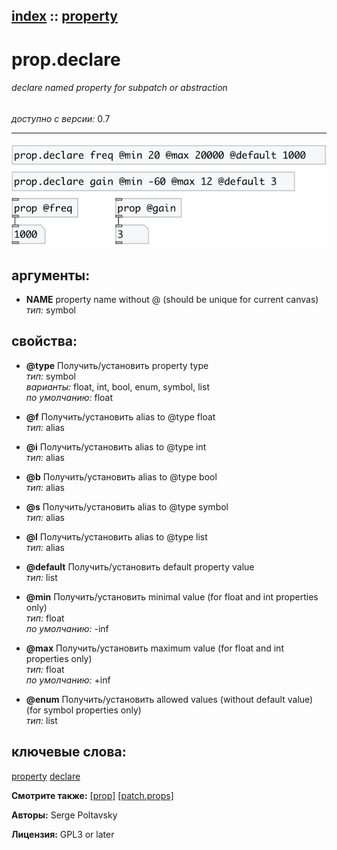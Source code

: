[index](index.html) :: [property](category_property.html)
---

# prop.declare

###### declare named property for subpatch or abstraction

*доступно с версии:* 0.7

---




[![example](../examples/img/prop.declare.jpg)](../examples/pd/prop.declare.pd)



## аргументы:

* **NAME**
property name without @ (should be unique for current canvas)<br>
_тип:_ symbol<br>





## свойства:

* **@type** 
Получить/установить property type<br>
_тип:_ symbol<br>
_варианты:_ float, int, bool, enum, symbol, list<br>
_по умолчанию:_ float<br>

* **@f** 
Получить/установить alias to @type float<br>
_тип:_ alias<br>

* **@i** 
Получить/установить alias to @type int<br>
_тип:_ alias<br>

* **@b** 
Получить/установить alias to @type bool<br>
_тип:_ alias<br>

* **@s** 
Получить/установить alias to @type symbol<br>
_тип:_ alias<br>

* **@l** 
Получить/установить alias to @type list<br>
_тип:_ alias<br>

* **@default** 
Получить/установить default property value<br>
_тип:_ list<br>

* **@min** 
Получить/установить minimal value (for float and int properties only)<br>
_тип:_ float<br>
_по умолчанию:_ -inf<br>

* **@max** 
Получить/установить maximum value (for float and int properties only)<br>
_тип:_ float<br>
_по умолчанию:_ +inf<br>

* **@enum** 
Получить/установить allowed values (without default value) (for symbol properties only)<br>
_тип:_ list<br>







## ключевые слова:

[property](keywords/property.html)
[declare](keywords/declare.html)



**Смотрите также:**
[\[prop\]](prop.html)
[\[patch.props\]](patch.props.html)




**Авторы:** Serge Poltavsky




**Лицензия:** GPL3 or later





